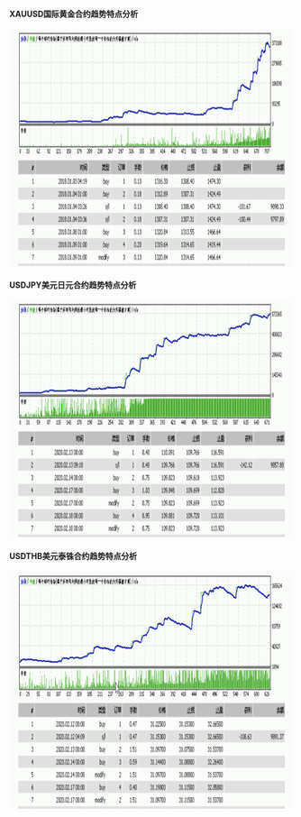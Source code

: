 #### XAUUSD国际黄金合约趋势特点分析
<img src="images/XAUUSD.png" style="height:420px;width:100%;"></img>
#### USDJPY美元日元合约趋势特点分析
<img src="images/USDJPY.png" style="height:420px;width:100%;"></img>
#### USDTHB美元泰铢合约趋势特点分析
<img src="images/USDTHB.png" style="height:420px;width:100%;"></img>
